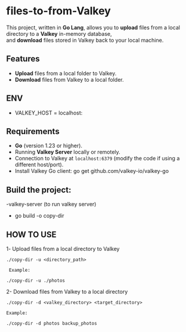 # files-to-from-Valkey

This project, written in **Go Lang**, allows you to **upload** files from a local directory to a **Valkey** in-memory database,  
and **download** files stored in Valkey back to your local machine.

##  Features
- **Upload** files from a local folder to Valkey.
- **Download** files from Valkey to a local folder.
  
## ENV 
- VALKEY_HOST = localhost:<int>

##  Requirements
- **Go** (version 1.23 or higher).
- Running **Valkey Server** locally or remotely.
- Connection to Valkey at `localhost:6379` (modify the code if using a different host/port).
- Install Valkey Go client:
    go get github.com/valkey-io/valkey-go

## Build the project:

-valkey-server (to run valkey server)
- go build -o copy-dir


## HOW TO USE
1️- Upload files from a local directory to Valkey

    ./copy-dir -u <directory_path>

     Example:

    ./copy-dir -u ./photos

2- Download files from Valkey to a local directory

    ./copy-dir -d <valkey_directory> <target_directory>

    Example:

    ./copy-dir -d photos backup_photos
